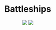 <div align="center">

# Battleships

![](https://img.shields.io/tokei/lines/github/Ragnarok9311/BoS-Battleships)
![](https://img.shields.io/github/repo-size/Ragnarok9311/BoS-Battleships)

</div>